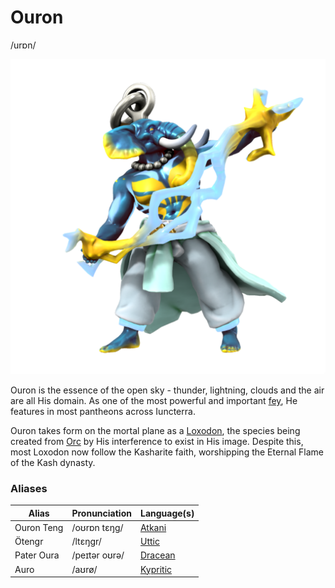 # Ouron
/urɒn/

![](ouron.png)

Ouron is the essence of the open sky - thunder, lightning, clouds and the air are all His domain. As one of the most powerful and important [fey](/species/fey), He features in most pantheons across Iuncterra.

Ouron takes form on the mortal plane as a [Loxodon](/species/godtouched/loxodon), the species being created from [Orc](/species/homonid/orc) by His interference to exist in His image. Despite this, most Loxodon now follow the Kasharite faith, worshipping the Eternal Flame of the Kash dynasty.

### Aliases
| Alias      | Pronunciation | Language(s) |
| --- | --- | --- |
| Ouron Teng | /oʊrɒn tɛŋg/  | [Atkani](/lore/languages/atkani) |
| Ötengr     | /ltɛŋgr/      | [Uttic](/lore/languages/uttic)  |
| Pater Oura | /peɪtər oʊrə/ | [Dracean](/lore/languages/dracean) |
| Auro       | /aʊrø/        | [Kypritic](/lore/languages/kypritic) |